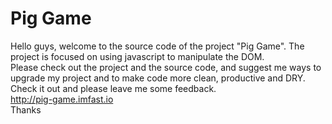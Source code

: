 # Pig Game
Hello guys, welcome to the source code of the project "Pig Game". The project is focused on using javascript to manipulate the DOM.  
Please check out the project and the source code, and suggest me ways to upgrade my project and to make code more clean, productive and DRY.  
Check it out and please leave me some feedback.  
http://pig-game.imfast.io  
Thanks
